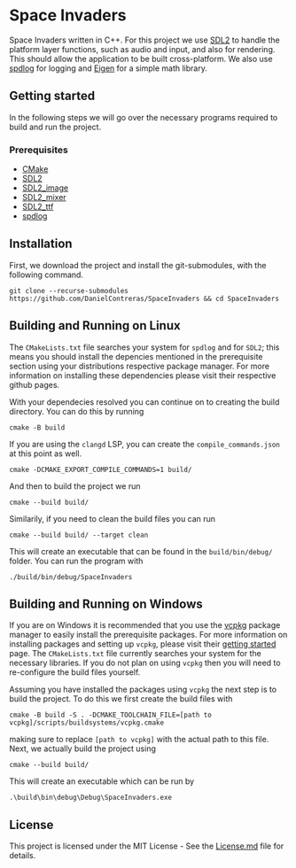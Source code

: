 # Space Invaders

Space Invaders written in C++. For this project we use [SDL2](https://www.libsdl.org/) to handle the platform layer functions, such as audio and input, and also for rendering. This should allow the application to be built cross-platform. We also use [spdlog](https://github.com/gabime/spdlog) for logging and [Eigen](https://eigen.tuxfamily.org/index.php?title=Main_Page) for a simple math library. 

## Getting started

In the following steps we will go over the necessary programs required to build and run the project. 

### Prerequisites

- [CMake](https://cmake.org/download/)
- [SDL2](https://www.libsdl.org/index.php)
- [SDL2_image](https://github.com/libsdl-org/SDL_image)
- [SDL2_mixer](https://github.com/libsdl-org/SDL_mixer)
- [SDL2_ttf](https://github.com/libsdl-org/SDL_ttf)
- [spdlog](https://github.com/gabime/spdlog)

## Installation

First, we download the project and install the git-submodules, with the following command.
```shell
git clone --recurse-submodules https://github.com/DanielContreras/SpaceInvaders && cd SpaceInvaders
```

## Building and Running on Linux

The `CMakeLists.txt` file searches your system for `spdlog` and for `SDL2`; this means you should install the depencies mentioned in the prerequisite section using your distributions respective package manager. For more information on installing these dependencies please visit their respective github pages. 

With your dependecies resolved you can continue on to creating the build directory. You can do this by running 
```shell
cmake -B build
```
If you are using the `clangd` LSP, you can create the `compile_commands.json` at this point as well.
```shell
cmake -DCMAKE_EXPORT_COMPILE_COMMANDS=1 build/
```
And then to build the project we run
```shell
cmake --build build/
```
Similarily, if you need to clean the build files you can run
```shell
cmake --build build/ --target clean
```
This will create an executable that can be found in the `build/bin/debug/` folder. You can run the program with

```shell
./build/bin/debug/SpaceInvaders
```

## Building and Running on Windows

If you are on Windows it is recommended that you use the [vcpkg](https://vcpkg.io/en/index.html) package manager to easily install the prerequisite packages. For more information on installing packages and setting up `vcpkg`, please visit their [getting started](https://vcpkg.io/en/getting-started.html) page. The `CMakeLists.txt` file currently searches your system for the necessary libraries. If you do not plan on using `vcpkg` then you will need to re-configure the build files yourself. 

Assuming you have installed the packages using `vcpkg` the next step is to build the project. To do this we first create the build files with
```shell
cmake -B build -S . -DCMAKE_TOOLCHAIN_FILE=[path to vcpkg]/scripts/buildsystems/vcpkg.cmake 
```
making sure to replace `[path to vcpkg]` with the actual path to this file. Next, we actually build the project using
```shell
cmake --build build/
```
This will create an executable which can be run by
```shell
.\build\bin\debug\Debug\SpaceInvaders.exe 
```

## License
This project is licensed under the MIT License - See the [License.md](https://github.com/DanielContreras/SDL2-Game/blob/main/LICENSE.md) file for details.
